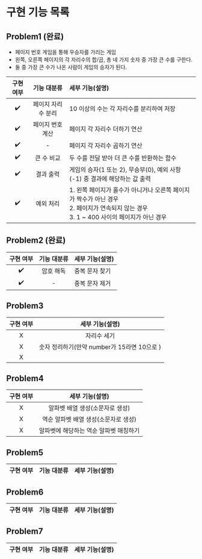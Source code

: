 # 구현 기능 목록

## Problem1 (완료)

- 페이지 번호 게임을 통해 우승자를 가리는 게임
- 왼쪽, 오른쪽 페이지의 각 자리수의 합/곱, 총 네 가지 숫자 중 가장 큰 수를 구한다.
- 둘 중 가장 큰 수가 나온 사람이 게임의 승자가 된다.

| 구현 여부 |기능 대분류| 세부 기능(설명)                                                                                   |
|:-----:|:------:|:--------------------------------------------------------------------------------------------|
|  ✔️   |페이지 자리수 분리| 10 이상의 수는 각 자리수를 분리하여 저장                                                                    |
|  ✔️   |페이지 번호 계산| 페이지 각 자리수 더하기 연산                                                                            |
|  ✔️   |-| 페이지 각 자리수 곱하기 연산                                                                            |
|  ✔️   |큰 수 비교| 두 수를 전달 받아 더 큰 수를 반환하는 함수                                                                   |
|  ✔️   |결과 출력| 게임의 승자(1 또는 2), 무승부(0), 예외 사항(-1) 중 결과에 해당하는 값 출력                                           |
|  ✔️   |예외 처리| 1. 왼쪽 페이지가 홀수가 아니거나 오른쪽 페이지가 짝수가 아닌 경우<br/>2. 페이지가 연속되지 않는 경우<br/>3. 1 ~ 400 사이의 페이지가 아닌 경우 |

## Problem2 (완료)
| 구현 여부 | 기능 대분류 | 세부 기능(설명) |
|:-----:|:------:|:----------|
|  ✔️   | 암호 해독  | 중복 문자 찾기  |
|  ✔️   |   -    | 중복 문자 제거           |

## Problem3
|구현 여부|           세부 기능(설명)            |
|:-----:|:------------------------------:|
|X|             자리수 세기             |
|X| 숫자 정리하기(만약 number가 15라면 10으로 ) |
|X|

## Problem4
|구현 여부|     세부 기능(설명)      |
|:-----:|:------------------:|
|X| 알파벳 배열 생성(소문자로 생성) |
|X|    역순 알파벳 배열 생성(소문자로 생성)    |
|X|알파벳에 해당하는 역순 알파벳 매칭하기|


## Problem5
|구현 여부|기능 대분류|세부 기능(설명)|
|:-----:|:------:|:----------|

## Problem6
|구현 여부|기능 대분류|세부 기능(설명)|
|:-----:|:------:|:----------|

## Problem7
|구현 여부|기능 대분류|세부 기능(설명)|
|:-----:|:------:|:----------|